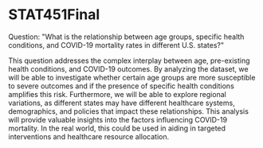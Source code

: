 # STAT451Final

Question: "What is the relationship between age groups, specific health conditions, and COVID-19 mortality rates in different U.S. states?"

This question addresses the complex interplay between age, pre-existing health conditions, and COVID-19 outcomes. By analyzing the dataset, we will be able to investigate whether certain age groups are more susceptible to severe outcomes and if the presence of specific health conditions amplifies this risk. Furthermore, we will be able to explore regional variations, as different states may have different healthcare systems, demographics, and policies that impact these relationships. This analysis will provide valuable insights into the factors influencing COVID-19 mortality. In the real world, this could be used in aiding in targeted interventions and healthcare resource allocation.
